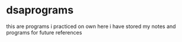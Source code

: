 # dsaprograms
this are programs i practiced on own
here i have stored my notes and programs for future references
